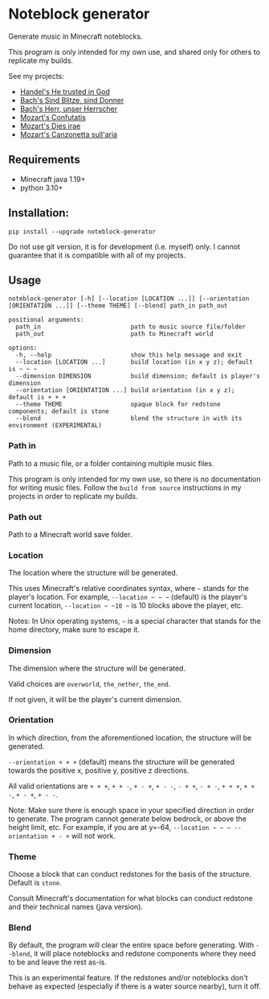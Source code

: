 # Noteblock generator
Generate music in Minecraft noteblocks.

This program is only intended for my own use, and shared only for others to replicate my builds.

See my projects:
* [Handel's He trusted in God](https://github.com/FelixFourcolor/He-trusted-in-God)
* [Bach's Sind Blitze, sind Donner](https://github.com/FelixFourcolor/Sind-Blitze-sind-Donner)
* [Bach's Herr, unser Herrscher](https://github.com/FelixFourcolor/Herr-unser-Herrscher)
* [Mozart's Confutatis](https://github.com/FelixFourcolor/Confutatis)
* [Mozart's Dies irae](https://github.com/FelixFourcolor/Dies-irae)
* [Mozart's Canzonetta sull'aria](https://github.com/FelixFourcolor/Canzonetta-sull-aria)

## Requirements
* Minecraft java 1.19+
* python 3.10+

## Installation:
```pip install --upgrade noteblock-generator```

Do not use git version, it is for development (i.e. myself) only. I cannot guarantee that it is compatible with all of my projects.

## Usage
```
noteblock-generator [-h] [--location [LOCATION ...]] [--orientation [ORIENTATION ...]] [--theme THEME] [--blend] path_in path_out

positional arguments:
  path_in                         path to music source file/folder
  path_out                        path to Minecraft world

options:
  -h, --help                      show this help message and exit
  --location [LOCATION ...]       build location (in x y z); default is ~ ~ ~
  --dimension DIMENSION           build dimension; default is player's dimension
  --orientation [ORIENTATION ...] build orientation (in x y z); default is + + +
  --theme THEME                   opaque block for redstone components; default is stone
  --blend                         blend the structure in with its environment (EXPERIMENTAL)
```

### Path in
Path to a music file, or a folder containing multiple music files.

This program is only intended for my own use, so there is no documentation for writing music files. Follow the `build from source` instructions in my projects in order to replicate my builds.

### Path out
Path to a Minecraft world save folder.

### Location
The location where the structure will be generated.

This uses Minecraft's relative coordinates syntax, where `~` stands for the player's location. For example, `--location ~ ~ ~` (default) is the player's current location, `--location ~ ~10 ~` is 10 blocks above the player, etc.

Notes: In Unix operating systems, `~` is a special character that stands for the home directory, make sure to escape it.


### Dimension
The dimension where the structure will be generated. 

Valid choices are `overworld`, `the_nether`, `the_end`.

If not given, it will be the player's current dimension.

### Orientation
In which direction, from the aforementioned location, the structure will be generated.

`--orientation + + +` (default) means the structure will be generated towards the positive x, positive y, positive z directions.

All valid orientations are `+ + +`, `+ + -`, `+ - +`, `+ - -`, `- + +`, `- + -`, `+ + +`, `+ + -`, `+ - +`, `+ - -`.

Note: Make sure there is enough space in your specified direction in order to generate. The program cannot generate below bedrock, or above the height limit, etc. For example, if you are at y=-64, `--location ~ ~ ~ --orientation + - +` will not work.

### Theme
Choose a block that can conduct redstones for the basis of the structure. Default is `stone`.

Consult Minecraft's documentation for what blocks can conduct redstone and their technical names (java version).

### Blend
By default, the program will clear the entire space before generating. With `--blend`, it will place noteblocks and redstone components where they need to be and leave the rest as-is.

This is an experimental feature. If the redstones and/or noteblocks don't behave as expected (especially if there is a water source nearby), turn it off.

